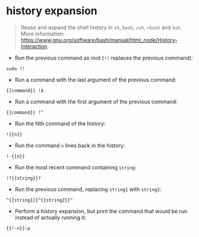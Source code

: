 # history expansion

> Reuse and expand the shell history in `sh`, `bash`, `zsh`, `rbash` and `ksh`.
> More information: <https://www.gnu.org/software/bash/manual/html_node/History-Interaction>.

- Run the previous command as root (`!!` replaces the previous command):

`sudo !!`

- Run a command with the last argument of the previous command:

`{{command}} !$`

- Run a command with the first argument of the previous command:

`{{command}} !^`

- Run the Nth command of the history:

`!{{n}}`

- Run the command `n` lines back in the history:

`!-{{n}}`

- Run the most recent command containing `string`:

`!?{{string}}?`

- Run the previous command, replacing `string1` with `string2`:

`^{{string1}}^{{string2}}^`

- Perform a history expansion, but print the command that would be run instead of actually running it:

`{{!-n}}:p`
